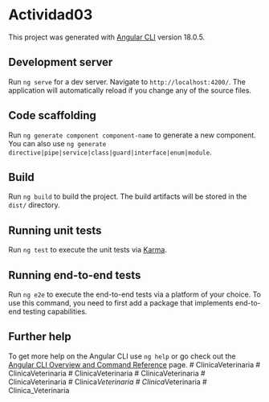 # Actividad03

This project was generated with [Angular CLI](https://github.com/angular/angular-cli) version 18.0.5.

## Development server

Run `ng serve` for a dev server. Navigate to `http://localhost:4200/`. The application will automatically reload if you change any of the source files.

## Code scaffolding

Run `ng generate component component-name` to generate a new component. You can also use `ng generate directive|pipe|service|class|guard|interface|enum|module`.

## Build

Run `ng build` to build the project. The build artifacts will be stored in the `dist/` directory.

## Running unit tests

Run `ng test` to execute the unit tests via [Karma](https://karma-runner.github.io).

## Running end-to-end tests

Run `ng e2e` to execute the end-to-end tests via a platform of your choice. To use this command, you need to first add a package that implements end-to-end testing capabilities.

## Further help

To get more help on the Angular CLI use `ng help` or go check out the [Angular CLI Overview and Command Reference](https://angular.dev/tools/cli) page.
#   C l i n i c a V e t e r i n a r i a  
 #   C l i n i c a V e t e r i n a r i a  
 #   C l i n i c a V e t e r i n a r i a  
 #   C l i n i c a V e t e r i n a r i a  
 #   C l i n i c a V e t e r i n a r i a  
 #   C l i n i c a _ V e t e r i n a r i a  
 #   C l i n i c a _ V e t e r i n a r i a  
 #   C l i n i c a _ V e t e r i n a r i a  
 